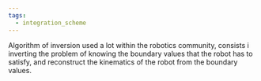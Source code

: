 ```yaml
---
tags:
  - integration_scheme
---
```

Algorithm of inversion used a lot within the robotics community, consists i inverting the problem of knowing the boundary values that the robot has to satisfy, and reconstruct the kinematics of the robot from the boundary values. 